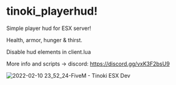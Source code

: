 # tinoki_playerhud!

Simple player hud for ESX server!

Health, armor, hunger & thirst.

Disable hud elements in client.lua

More info and scripts -> discord: https://discord.gg/vxK3F2bsU9


![2022-02-10 23_52_24-FiveM - Tinoki ESX Dev](https://user-images.githubusercontent.com/82338713/153510356-f8abfc0f-eca9-4809-b896-28f8fa4f57d4.png)

